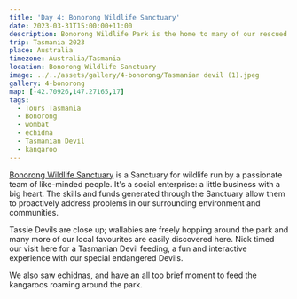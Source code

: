 ```yaml
---
title: 'Day 4: Bonorong Wildlife Sanctuary'
date: 2023-03-31T15:00:00+11:00
description: Bonorong Wildlife Park is the home to many of our rescued and well-loved wildlife.
trip: Tasmania 2023
place: Australia
timezone: Australia/Tasmania
location: Bonorong Wildlife Sanctuary
image: ../../assets/gallery/4-bonorong/Tasmanian devil (1).jpeg
gallery: 4-bonorong
map: [-42.70926,147.27165,17]
tags:
  - Tours Tasmania
  - Bonorong
  - wombat
  - echidna
  - Tasmanian Devil
  - kangaroo
---
```

[Bonorong Wildlife Sanctuary](https://www.bonorong.com.au/) is a Sanctuary for wildlife run by a passionate team of like-minded people. It's a social enterprise: a little business with a big heart. The skills and funds generated through the Sanctuary allow them to proactively address problems in our surrounding environment and communities.

Tassie Devils are close up; wallabies are freely hopping around the park and many more of our local favourites are easily discovered here.  Nick timed our visit here for a Tasmanian Devil feeding, a fun and interactive experience with our special endangered Devils.

We also saw echidnas, and have an all too brief moment to feed the kangaroos roaming around the park.
